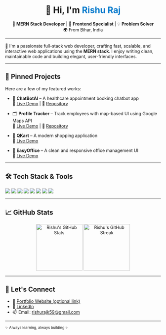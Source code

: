 <h1 align="center">👋 Hi, I'm <span style="color:#007acc;">Rishu Raj</span></h1>

<p align="center">
🚀 <strong>MERN Stack Developer</strong> | 🎨 <strong>Frontend Specialist</strong> | 💡 <strong>Problem Solver</strong><br>
🌍 From Bihar, India
</p>

---

🌟 I'm a passionate full-stack web developer, crafting fast, scalable, and interactive web applications using the <strong>MERN stack</strong>. I enjoy writing clean, maintainable code and building elegant, user-friendly interfaces.

---

## 📌 Pinned Projects

Here are a few of my featured works:

- 🏥 <strong>ChatBotAI</strong> – A healthcare appointment booking chatbot app  
  🔗 [Live Demo](https://zerocode-fe-assignment-black.vercel.app/) | 📁 [Repository](https://github.com/RjRishuSty/zerocode-fe-assignment.git)

- 🗂 <strong>Profile Tracker</strong> – Track employees with map-based UI using Google Maps API  
  🔗 [Live Demo](https://bynry-frontend-case-study-ten.vercel.app/) | 📁 [Repository](https://github.com/RjRishuSty/bynry-frontend-case-study.git)

- 🛒 <strong>QKart</strong> – A modern shopping application  
  🔗 [Live Demo](https://qkart-frontend-three-silk.vercel.app/)

- 🏢 <strong>EasyOffice</strong> – A clean and responsive office management UI  
  🔗 [Live Demo](https://office-easy.vercel.app/)

---

## 🛠️ Tech Stack & Tools

<p>
  <img src="https://img.shields.io/badge/MongoDB-4EA94B?style=flat&logo=mongodb&logoColor=white"/>
  <img src="https://img.shields.io/badge/Express.js-000000?style=flat&logo=express&logoColor=white"/>
  <img src="https://img.shields.io/badge/React-61DAFB?style=flat&logo=react&logoColor=white"/>
  <img src="https://img.shields.io/badge/Node.js-339933?style=flat&logo=node.js&logoColor=white"/>
  <img src="https://img.shields.io/badge/TailwindCSS-38B2AC?style=flat&logo=tailwind-css&logoColor=white"/>
  <img src="https://img.shields.io/badge/MUI-007FFF?style=flat&logo=mui&logoColor=white"/>
  <img src="https://img.shields.io/badge/GitHub-181717?style=flat&logo=github&logoColor=white"/>
  <img src="https://img.shields.io/badge/Vercel-000000?style=flat&logo=vercel&logoColor=white"/>
</p>

---

## 📈 GitHub Stats

<p align="center">
  <img src="https://github-readme-stats.vercel.app/api?username=RjRishuSty&show_icons=true&theme=tokyonight" alt="Rishu's GitHub Stats" height="150px"/>
  <img src="https://github-readme-streak-stats.herokuapp.com/?user=RjRishuSty&theme=tokyonight" alt="Rishu's GitHub Streak" height="150px"/>
</p>

---

## 🔗 Let's Connect

- 💼 [Portfolio Website (optional link)]()
- 💬 [LinkedIn](https://www.linkedin.com/in/rishu-raj-40a71b206)
- 📫 Email: [rishurajk59@gmail.com](mailto:rishurajk59@gmail.com)

---

<sup>✨ Always learning, always building ✨</sup>
